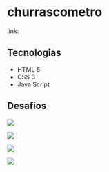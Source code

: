 # churrascometro

link: 

## Tecnologias
- HTML 5
- CSS 3
- Java Script

## Desafios

![](https://i.postimg.cc/dVL1JXCb/desktop-1.png)

![](https://i.postimg.cc/MKsH2xn0/desktop-2.png)

![](https://i.postimg.cc/y6yWj0Bb/smarthphone-1.png)

![](https://i.postimg.cc/0jnQN1cs/smarthphone-2.png)
